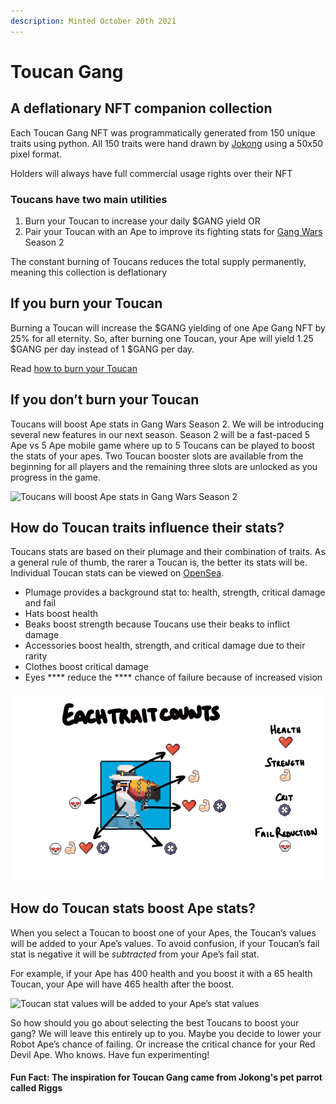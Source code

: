 ```yaml
---
description: Minted October 20th 2021
---
```


# Toucan Gang

## A deflationary NFT companion collection

Each Toucan Gang NFT was programmatically generated from 150 unique traits using python. All 150 traits were hand drawn by [Jokong](../about-us/founders.md) using a 50x50 pixel format.

Holders will always have full commercial usage rights over their NFT

### Toucans have two main utilities

1. Burn your Toucan to increase your daily $GANG yield OR
2. Pair your Toucan with an Ape to improve its fighting stats for [Gang Wars](../play-to-earn-games/gang-wars.md) Season 2

The constant burning of Toucans reduces the total supply permanently, meaning this collection is deflationary

## If you burn your Toucan <a href="#400b" id="400b"></a>

Burning a Toucan will increase the $GANG yielding of one Ape Gang NFT by 25% for all eternity. So, after burning one Toucan, your Ape will yield 1.25 $GANG per day instead of 1 $GANG per day.

Read [how to burn your Toucan](../faqs/how-do-i-burn-my-toucans.md)

## If you don’t burn your Toucan <a href="#ee0f" id="ee0f"></a>

Toucans will boost Ape stats in Gang Wars Season 2. We will be introducing several new features in our next season. Season 2 will be a fast-paced 5 Ape vs 5 Ape mobile game where up to 5 Toucans can be played to boost the stats of your apes. Two Toucan booster slots are available from the beginning for all players and the remaining three slots are unlocked as you progress in the game.

![Toucans will boost Ape stats in Gang Wars Season 2](../.gitbook/assets/1\_S9LQiOdrgtxr1y2GMpXAzw.png)

## How do Toucan traits influence their stats? <a href="#ef97" id="ef97"></a>

Toucans stats are based on their plumage and their combination of traits. As a general rule of thumb, the rarer a Toucan is, the better its stats will be. Individual Toucan stats can be viewed on [OpenSea](https://opensea.io/collection/toucan-gang).

* Plumage provides a background stat to: health, strength, critical damage and fail
* Hats boost health
* Beaks boost strength because Toucans use their beaks to inflict damage
* Accessories boost health, strength, and critical damage due to their rarity
* Clothes boost critical damage
* Eyes **** reduce the **** chance of failure because of increased vision

![Get to know your Toucan's strengths](../.gitbook/assets/eachtraitcounts.png)

## How do Toucan stats boost Ape stats? <a href="#34e7" id="34e7"></a>

When you select a Toucan to boost one of your Apes, the Toucan’s values will be added to your Ape’s values. To avoid confusion, if your Toucan’s fail stat is negative it will be _subtracted_ from your Ape’s fail stat.

For example, if your Ape has 400 health and you boost it with a 65 health Toucan, your Ape will have 465 health after the boost.

![Toucan stat values will be added to your Ape’s stat values](../.gitbook/assets/0\_ZmItix3A4B6XavNH.png)

So how should you go about selecting the best Toucans to boost your gang? We will leave this entirely up to you. Maybe you decide to lower your Robot Ape’s chance of failing. Or increase the critical chance for your Red Devil Ape. Who knows. Have fun experimenting!

#### Fun Fact: The inspiration for Toucan Gang came from Jokong's pet parrot called Riggs
